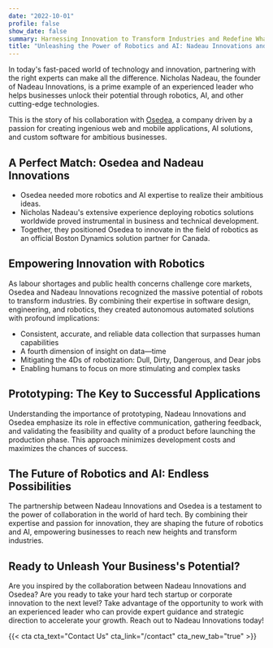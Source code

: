 ```yaml
---
date: "2022-10-01"
profile: false
show_date: false
summary: Harnessing Innovation to Transform Industries and Redefine What's Possible
title: "Unleashing the Power of Robotics and AI: Nadeau Innovations and Osedea's Ingenious Partnership"
---
```


In today's fast-paced world of technology and innovation, partnering with the right experts can make all the difference. Nicholas Nadeau, the founder of Nadeau Innovations, is a prime example of an experienced leader who helps businesses unlock their potential through robotics, AI, and other cutting-edge technologies.

This is the story of his collaboration with [Osedea](https://www.osedea.com/), a company driven by a passion for creating ingenious web and mobile applications, AI solutions, and custom software for ambitious businesses.

## A Perfect Match: Osedea and Nadeau Innovations

- Osedea needed more robotics and AI expertise to realize their ambitious ideas.
- Nicholas Nadeau's extensive experience deploying robotics solutions worldwide proved instrumental in business and technical development.
- Together, they positioned Osedea to innovate in the field of robotics as an official Boston Dynamics solution partner for Canada.

## Empowering Innovation with Robotics

As labour shortages and public health concerns challenge core markets, Osedea and Nadeau Innovations recognized the massive potential of robots to transform industries. By combining their expertise in software design, engineering, and robotics, they created autonomous automated solutions with profound implications:

- Consistent, accurate, and reliable data collection that surpasses human capabilities
- A fourth dimension of insight on data—time
- Mitigating the 4Ds of robotization: Dull, Dirty, Dangerous, and Dear jobs
- Enabling humans to focus on more stimulating and complex tasks

## Prototyping: The Key to Successful Applications

Understanding the importance of prototyping, Nadeau Innovations and Osedea emphasize its role in effective communication, gathering feedback, and validating the feasibility and quality of a product before launching the production phase. This approach minimizes development costs and maximizes the chances of success.

## The Future of Robotics and AI: Endless Possibilities

The partnership between Nadeau Innovations and Osedea is a testament to the power of collaboration in the world of hard tech. By combining their expertise and passion for innovation, they are shaping the future of robotics and AI, empowering businesses to reach new heights and transform industries.

## Ready to Unleash Your Business's Potential?

Are you inspired by the collaboration between Nadeau Innovations and Osedea? Are you ready to take your hard tech startup or corporate innovation to the next level? Take advantage of the opportunity to work with an experienced leader who can provide expert guidance and strategic direction to accelerate your growth. Reach out to Nadeau Innovations today!

{{< cta cta_text="Contact Us" cta_link="/contact" cta_new_tab="true" >}}
